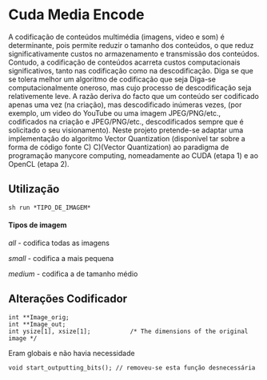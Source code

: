 Cuda Media Encode
===================

A codificação de conteúdos multimédia (imagens, video e som) é determinante, pois permite reduzir o
tamanho dos conteúdos, o que reduz significativamente custos no armazenamento e transmissão dos
conteúdos. Contudo, a codificação de conteúdos acarreta custos computacionais significativos, tanto nas
codificação como na descodificação. Diga se que se tolera melhor um algoritmo de codificação que seja
Diga-se computacionalmente oneroso, mas cujo processo de descodificação seja relativemente leve. A razão deriva
do facto que um conteúdo ser codificado apenas uma vez (na criação), mas descodificado inúmeras vezes,
(por exemplo, um video do YouTube ou uma imagem JPEG/PNG/etc., codificados na criação e JPEG/PNG/etc.,
descodificados sempre que é solicitado o seu visionamento).
Neste projeto pretende-se adaptar uma implementação do algoritmo Vector Quantization (disponível
tar sobre a forma de código fonte C) C)(Vector Quantization) ao paradigma de programação manycore
computing, nomeadamente ao CUDA (etapa 1) e ao OpenCL (etapa 2).


Utilização
----------
	sh run *TIPO_DE_IMAGEM*

#### Tipos de imagem	
*all* - codifica todas as imagens

*small* - codifica a mais pequena

*medium* - codifica a de tamanho médio



Alterações Codificador
----------
	int **Image_orig;
	int **Image_out;
	int ysize[1], xsize[1];           /* The dimensions of the original image */

Eram globais e não havia necessidade

	void start_outputting_bits(); // removeu-se esta função desnecessária
